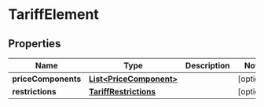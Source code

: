 

# TariffElement


## Properties

| Name | Type | Description | Notes |
|------------ | ------------- | ------------- | -------------|
|**priceComponents** | [**List&lt;PriceComponent&gt;**](PriceComponent.md) |  |  [optional] |
|**restrictions** | [**TariffRestrictions**](TariffRestrictions.md) |  |  [optional] |



